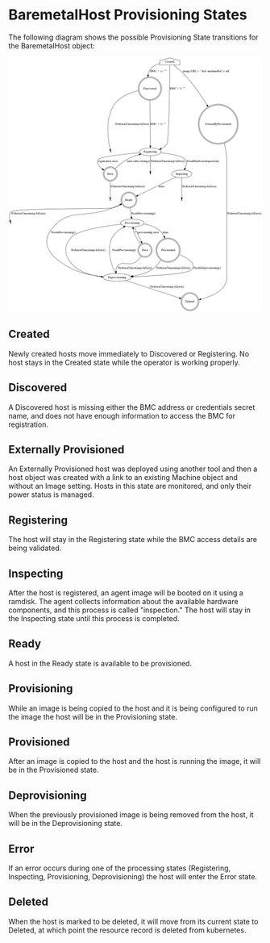 # BaremetalHost Provisioning States

The following diagram shows the possible Provisioning State transitions for the BaremetalHost object:

![BaremetalHost ProvisioningState transitions](BaremetalHost_ProvisioningState.png)

## Created

Newly created hosts move immediately to Discovered or Registering. No
host stays in the Created state while the operator is working
properly.

## Discovered

A Discovered host is missing either the BMC address or credentials
secret name, and does not have enough information to access the BMC
for registration.

## Externally Provisioned

An Externally Provisioned host was deployed using another tool and
then a host object was created with a link to an existing Machine
object and without an Image setting. Hosts in this state are
monitored, and only their power status is managed.

## Registering

The host will stay in the Registering state while the BMC access
details are being validated.

## Inspecting

After the host is registered, an agent image will be booted on it
using a ramdisk. The agent collects information about the available
hardware components, and this process is called "inspection." The host
will stay in the Inspecting state until this process is completed.

## Ready

A host in the Ready state is available to be provisioned.

## Provisioning

While an image is being copied to the host and it is being configured
to run the image the host will be in the Provisioning state.

## Provisioned

After an image is copied to the host and the host is running the
image, it will be in the Provisioned state.

## Deprovisioning

When the previously provisioned image is being removed from the host,
it will be in the Deprovisioning state.

## Error

If an error occurs during one of the processing states (Registering,
Inspecting, Provisioning, Deprovisioning) the host will enter the
Error state.

## Deleted

When the host is marked to be deleted, it will move from its current
state to Deleted, at which point the resource record is deleted from
kubernetes.
